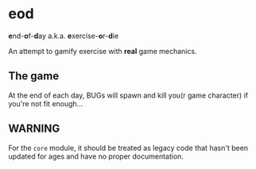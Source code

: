 # eod
**e**nd-**o**f-**d**ay a.k.a. **e**xercise-**o**r-**d**ie

An attempt to gamify exercise with **real** game mechanics.

## The game
At the end of each day, BUGs will spawn and kill you(r game character) if you're not fit enough...

## WARNING
For the `core` module, it should be treated as legacy code that hasn't been updated for ages and have no proper documentation.
